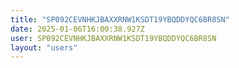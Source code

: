 ```yaml
---
title: "SP092CEVNHKJBAXXRNW1KSDT19YBQDDYQC6BR8SN"
date: 2025-01-06T16:00:38.927Z
user: SP092CEVNHKJBAXXRNW1KSDT19YBQDDYQC6BR8SN
layout: "users"
---
```

    